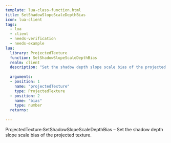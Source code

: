 ```yaml
---
template: lua-class-function.html
title: SetShadowSlopeScaleDepthBias
icon: lua-client
tags:
  - lua
  - client
  - needs-verification
  - needs-example
lua:
  library: ProjectedTexture
  function: SetShadowSlopeScaleDepthBias
  realm: client
  description: "Set the shadow depth slope scale bias of the projected texture."
  
  arguments:
  - position: 1
    name: "projectedTexture"
    type: ProjectedTexture
  - position: 2
    name: "bias"
    type: number
  returns:
    
---
```


<div class="lua__search__keywords">
ProjectedTexture:SetShadowSlopeScaleDepthBias &#x2013; Set the shadow depth slope scale bias of the projected texture.
</div>
